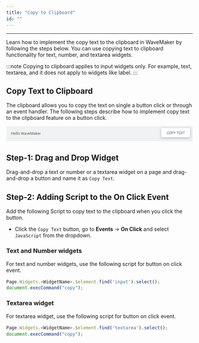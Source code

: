 ```yaml
---
title: "Copy to Clipboard"
id: ""
---
```

---
Learn how to implement the copy text to the clipboard in WaveMaker by following the steps below. You can use copying text to clipboard functionality for text, number, and textarea widgets.

:::note
Copying to clipboard applies to input widgets only. For example, text, textarea, and it does not apply to widgets like label.
:::

## Copy Text to Clipboard

The clipboard allows you to copy the text on single a button click or through an event handler. The following steps describe how to implement copy text to the clipboard feature on a button click.

[![form_filter_design](/learn/assets/Copy_ClipBoard.png)](/learn/assets/Copy_ClipBoard.png)

## Step-1: Drag and Drop Widget

Drag-and-drop a text or number or a textarea widget on a page and drag-and-drop a button and name it as `Copy Text`.

## Step-2: Adding Script to the On Click Event

Add the following Script to copy text to the clipboard when you click the button.

- Click the `Copy Text` button, go to **Events** -> **On Click** and select `JavaScript` from the dropdown.

### Text and Number widgets

For text and number widgets, use the following script for button on click event.

```js
Page.Widgets.<WidgetName>.$element.find('input').select();
document.execCommand("copy");
```

### Textarea widget

For textarea widget, use the following script for button on click event.

```js
Page.Widgets.<WidgetName>.$element.find('textarea').select();
document.execCommand("copy");
```



